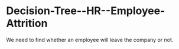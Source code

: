 # Decision-Tree--HR--Employee-Attrition
We need to find whether an employee will leave the company or not.
